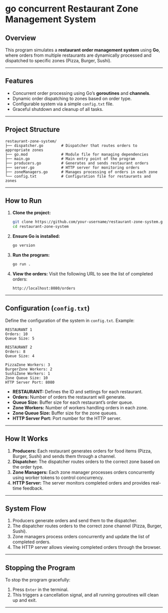 # go concurrent Restaurant Zone Management System

## Overview
This program simulates a **restaurant order management system** using **Go**, where orders from multiple restaurants are dynamically processed and dispatched to specific zones (Pizza, Burger, Sushi).

---

## **Features**
- Concurrent order processing using Go’s **goroutines** and **channels**.
- Dynamic order dispatching to zones based on order type.
- Configurable system via a simple `config.txt` file.
- Graceful shutdown and cleanup of all tasks.

---

## **Project Structure**
```
restaurant-zone-system/
├── dispatcher.go        # Dispatcher that routes orders to appropriate zones
├── go.mod               # Module file for managing dependencies
├── main.go              # Main entry point of the program
├── producers.go         # Generates and sends restaurant orders
├── server.go            # HTTP server for monitoring orders
├── zoneManagers.go      # Manages processing of orders in each zone
└── config.txt           # Configuration file for restaurants and zones
```

---

## **How to Run**
1. **Clone the project:**
   ```bash
   git clone https://github.com/your-username/restaurant-zone-system.git
   cd restaurant-zone-system
   ```

2. **Ensure Go is installed:**
   ```bash
   go version
   ```

3. **Run the program:**
   ```bash
   go run .
   ```

4. **View the orders:**
   Visit the following URL to see the list of completed orders:
   ```
   http://localhost:8080/orders
   ```

---

## **Configuration (`config.txt`)**
Define the configuration of the system in `config.txt`. Example:
```plaintext
RESTAURANT 1
Orders: 10
Queue Size: 5

RESTAURANT 2
Orders: 8
Queue Size: 4

PizzaZone Workers: 3
BurgerZone Workers: 2
SushiZone Workers: 1
Zone Queue Size: 10
HTTP Server Port: 8080
```
- **RESTAURANT:** Defines the ID and settings for each restaurant.
- **Orders:** Number of orders the restaurant will generate.
- **Queue Size:** Buffer size for each restaurant’s order queue.
- **Zone Workers:** Number of workers handling orders in each zone.
- **Zone Queue Size:** Buffer size for the zone queues.
- **HTTP Server Port:** Port number for the HTTP server.

---

## **How It Works**
1. **Producers:** Each restaurant generates orders for food items (Pizza, Burger, Sushi) and sends them through a channel.
2. **Dispatcher:** The dispatcher routes orders to the correct zone based on the order type.
3. **Zone Managers:** Each zone manager processes orders concurrently using worker tokens to control concurrency.
4. **HTTP Server:** The server monitors completed orders and provides real-time feedback.

---

## **System Flow**
1. Producers generate orders and send them to the dispatcher.
2. The dispatcher routes orders to the correct zone channel (Pizza, Burger, Sushi).
3. Zone managers process orders concurrently and update the list of completed orders.
4. The HTTP server allows viewing completed orders through the browser.

---

## **Stopping the Program**
To stop the program gracefully:
1. Press `Enter` in the terminal.
2. This triggers a cancellation signal, and all running goroutines will clean up and exit.

---


